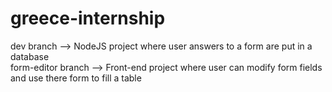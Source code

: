 # greece-internship

dev branch --> NodeJS project where user answers to a form are put in a database <br/>
form-editor branch --> Front-end project where user can modify form fields and use there form to fill a table
